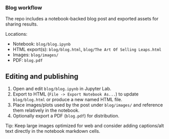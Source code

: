 ### Blog workflow

The repo includes a notebook-backed blog post and exported assets for sharing results.

Locations:

- Notebook: `blog/blog.ipynb`
- HTML export(s): `blog/blog.html`, `blog/The Art Of Selling Leaps.html`
- Images: `blog/images/`
- PDF: `blog.pdf`


## Editing and publishing

1) Open and edit `blog/blog.ipynb` in Jupyter Lab.
2) Export to HTML (`File -> Export Notebook As...`) to update `blog/blog.html` or produce a new named HTML file.
3) Place images/plots used by the post under `blog/images/` and reference them relatively in the notebook.
4) Optionally export a PDF (`blog.pdf`) for distribution.

Tip: Keep large images optimized for web and consider adding captions/alt text directly in the notebook markdown cells.


